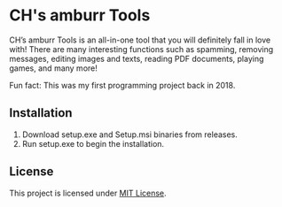 # CH's amburr Tools

CH’s amburr Tools is an all-in-one tool that you will definitely fall in love with! There are many interesting functions such as spamming, removing messages, editing images and texts, reading PDF documents, playing games, and many more!

Fun fact: This was my first programming project back in 2018.

## Installation

1. Download setup.exe and Setup.msi binaries from releases.
2. Run setup.exe to begin the installation.

## License

This project is licensed under [MIT License](LICENSE).
